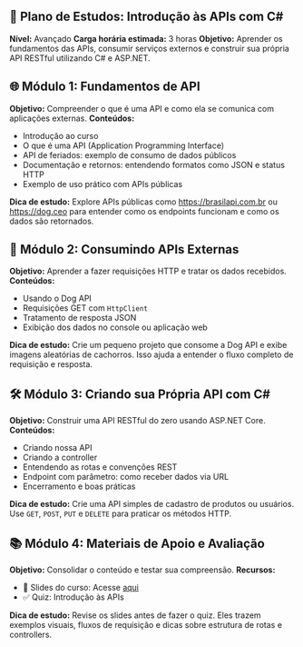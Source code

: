 ## 🧠 Plano de Estudos: Introdução às APIs com C#

**Nível:** Avançado **Carga horária estimada:** 3 horas **Objetivo:** Aprender os fundamentos das APIs, consumir serviços externos e construir sua própria API RESTful utilizando C# e ASP.NET.

## 🌐 Módulo 1: Fundamentos de API
**Objetivo:** Compreender o que é uma API e como ela se comunica com aplicações externas.
**Conteúdos:**
- Introdução ao curso
- O que é uma API (Application Programming Interface)
- API de feriados: exemplo de consumo de dados públicos
- Documentação e retornos: entendendo formatos como JSON e status HTTP
- Exemplo de uso prático com APIs públicas

**Dica de estudo:** Explore APIs públicas como https://brasilapi.com.br ou https://dog.ceo para entender como os endpoints funcionam e como os dados são retornados.

## 🐶 Módulo 2: Consumindo APIs Externas
**Objetivo:** Aprender a fazer requisições HTTP e tratar os dados recebidos.
**Conteúdos:**
- Usando o Dog API
- Requisições GET com `HttpClient`
- Tratamento de resposta JSON
- Exibição dos dados no console ou aplicação web

**Dica de estudo:** Crie um pequeno projeto que consome a Dog API e exibe imagens aleatórias de cachorros. Isso ajuda a entender o fluxo completo de requisição e resposta.

## 🛠️ Módulo 3: Criando sua Própria API com C#
**Objetivo:** Construir uma API RESTful do zero usando ASP.NET Core.
**Conteúdos:**
- Criando nossa API
- Criando a controller
- Entendendo as rotas e convenções REST
- Endpoint com parâmetro: como receber dados via URL
- Encerramento e boas práticas

**Dica de estudo:** Crie uma API simples de cadastro de produtos ou usuários. Use `GET`, `POST`, `PUT` e `DELETE` para praticar os métodos HTTP.

## 📚 Módulo 4: Materiais de Apoio e Avaliação
**Objetivo:** Consolidar o conteúdo e testar sua compreensão.
**Recursos:**
- 📑 Slides do curso: Acesse [aqui](https://academiapme-my.sharepoint.com/:p:/g/personal/kawan_dio_me/Ec5TKRSJgUBAq6VkGFtz2xoBD7gJxBmg3ntzAQ-ixoRT2Q?e=AtfRwG)
- ✅ Quiz: Introdução às APIs

**Dica de estudo:** Revise os slides antes de fazer o quiz. Eles trazem exemplos visuais, fluxos de requisição e dicas sobre estrutura de rotas e controllers.

